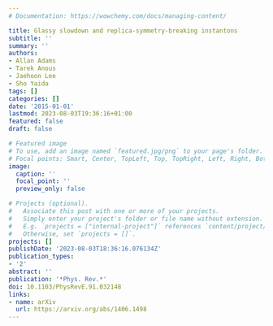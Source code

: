 ```yaml
---
# Documentation: https://wowchemy.com/docs/managing-content/

title: Glassy slowdown and replica-symmetry-breaking instantons
subtitle: ''
summary: ''
authors:
- Allan Adams
- Tarek Anous
- Jaehoon Lee
- Sho Yaida
tags: []
categories: []
date: '2015-01-01'
lastmod: 2023-08-03T19:36:16+01:00
featured: false
draft: false

# Featured image
# To use, add an image named `featured.jpg/png` to your page's folder.
# Focal points: Smart, Center, TopLeft, Top, TopRight, Left, Right, BottomLeft, Bottom, BottomRight.
image:
  caption: ''
  focal_point: ''
  preview_only: false

# Projects (optional).
#   Associate this post with one or more of your projects.
#   Simply enter your project's folder or file name without extension.
#   E.g. `projects = ["internal-project"]` references `content/project/deep-learning/index.md`.
#   Otherwise, set `projects = []`.
projects: []
publishDate: '2023-08-03T18:36:16.076134Z'
publication_types:
- '2'
abstract: ''
publication: '*Phys. Rev.*'
doi: 10.1103/PhysRevE.91.032148
links:
- name: arXiv
  url: https://arxiv.org/abs/1406.1498
---
```


